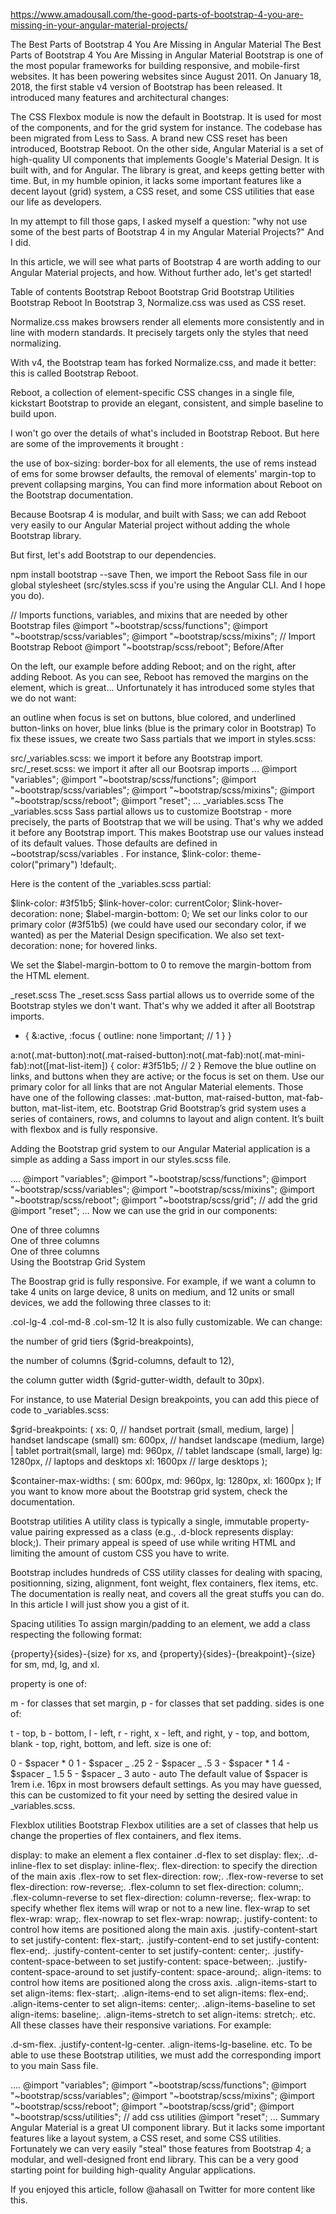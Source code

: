 https://www.amadousall.com/the-good-parts-of-bootstrap-4-you-are-missing-in-your-angular-material-projects/

The Best Parts of Bootstrap 4 You Are Missing in Angular Material
The Best Parts of Bootstrap 4 You Are Missing in Angular Material
Bootstrap is one of the most popular frameworks for building responsive, and mobile-first websites. It has been powering websites since August 2011. On January 18, 2018, the first stable v4 version of Bootstrap has been released. It introduced many features and architectural changes:

The CSS Flexbox module is now the default in Bootstrap. It is used for most of the components, and for the grid system for instance.
The codebase has been migrated from Less to Sass.
A brand new CSS reset has been introduced, Bootstrap Reboot.
On the other side, Angular Material is a set of high-quality UI components that implements Google's Material Design. It is built with, and for Angular. The library is great, and keeps getting better with time. But, in my humble opinion, it lacks some important features like a decent layout (grid) system, a CSS reset, and some CSS utilities that ease our life as developers.

In my attempt to fill those gaps, I asked myself a question: "why not use some of the best parts of Bootstrap 4 in my Angular Material Projects?" And I did.

In this article, we will see what parts of Bootstrap 4 are worth adding to our Angular Material projects, and how. Without further ado, let's get started!

Table of contents
Bootstrap Reboot
Bootstrap Grid
Bootstrap Utilities
Bootstrap Reboot
In Bootstrap 3, Normalize.css was used as CSS reset.

Normalize.css makes browsers render all elements more consistently and in line with modern standards. It precisely targets only the styles that need normalizing.

With v4, the Bootstrap team has forked Normalize.css, and made it better: this is called Bootstrap Reboot.

Reboot, a collection of element-specific CSS changes in a single file, kickstart Bootstrap to provide an elegant, consistent, and simple baseline to build upon.

I won't go over the details of what's included in Bootstrap Reboot. But here are some of the improvements it brought :

the use of box-sizing: border-box for all elements,
the use of rems instead of ems for some browser defaults,
the removal of elements' margin-top to prevent collapsing margins,
You can find more information about Reboot on the Bootstrap documentation.

Because Bootsrap 4 is modular, and built with Sass; we can add Reboot very easily to our Angular Material project without adding the whole Bootstrap library.

But first, let's add Bootstrap to our dependencies.

npm install bootstrap --save
Then, we import the Reboot Sass file in our global stylesheet (src/styles.scss if you're using the Angular CLI. And I hope you do).

// Imports functions, variables, and mixins that are needed by other Bootstrap files
@import "~bootstrap/scss/functions";
@import "~bootstrap/scss/variables";
@import "~bootstrap/scss/mixins";
// Import Bootstrap Reboot
@import "~bootstrap/scss/reboot";
Before/After

On the left, our example before adding Reboot; and on the right, after adding Reboot. As you can see, Reboot has removed the margins on the <html> element, which is great... Unfortunately it has introduced some styles that we do not want:

an outline when focus is set on buttons,
blue colored, and underlined button-links on hover,
blue links (blue is the primary color in Bootstrap)
To fix these issues, we create two Sass partials that we import in styles.scss:

src/\_variables.scss: we import it before any Bootstrap import.
src/\_reset.scss: we import it after all our Bootsrap imports
...
@import "variables";
@import "~bootstrap/scss/functions";
@import "~bootstrap/scss/variables";
@import "~bootstrap/scss/mixins";
@import "~bootstrap/scss/reboot";
@import "reset";
...
\_variables.scss
The \_variables.scss Sass partial allows us to customize Bootstrap - more precisely, the parts of Bootstrap that we will be using. That's why we added it before any Bootstrap import. This makes Bootstrap use our values instead of its default values. Those defaults are defined in ~bootstrap/scss/variables . For instance, \$link-color: theme-color("primary") !default;.

Here is the content of the \_variables.scss partial:

$link-color: #3f51b5;
$link-hover-color: currentColor;
$link-hover-decoration: none;
$label-margin-bottom: 0;
We set our links color to our primary color (#3f51b5) (we could have used our secondary color, if we wanted) as per the Material Design specification. We also set text-decoration: none; for hovered links.

We set the \$label-margin-bottom to 0 to remove the margin-bottom from the <label> HTML element.

\_reset.scss
The \_reset.scss Sass partial allows us to override some of the Bootstrap styles we don't want. That's why we added it after all Bootstrap imports.

- {
  &:active,
  :focus {
  outline: none !important; // 1
  }
  }

a:not(.mat-button):not(.mat-raised-button):not(.mat-fab):not(.mat-mini-fab):not([mat-list-item]) {
color: #3f51b5; // 2
}
Remove the blue outline on links, and buttons when they are active; or the focus is set on them.
Use our primary color for all links that are not Angular Material elements. Those have one of the following classes: .mat-button, mat-raised-button, mat-fab-button, mat-list-item, etc.
Bootstrap Grid
Bootstrap’s grid system uses a series of containers, rows, and columns to layout and align content. It’s built with flexbox and is fully responsive.

Adding the Bootstrap grid system to our Angular Material application is a simple as adding a Sass import in our styles.scss file.

....
@import "variables";
@import "~bootstrap/scss/functions";
@import "~bootstrap/scss/variables";
@import "~bootstrap/scss/mixins";
@import "~bootstrap/scss/reboot";
@import "~bootstrap/scss/grid"; // add the grid
@import "reset";
...
Now we can use the grid in our components:

<div class="container">
  <div class="row">
    <div class="col">
      One of three columns
    </div>
    <div class="col">
      One of three columns
    </div>
    <div class="col">
      One of three columns
    </div>
  </div>
</div>
Using the Bootstrap Grid System

The Boostrap grid is fully responsive. For example, if we want a column to take 4 units on large device, 8 units on medium, and 12 units or small devices, we add the following three classes to it:

.col-lg-4
.col-md-8
.col-sm-12
It is also fully customizable. We can change:

the number of grid tiers (\$grid-breakpoints),

the number of columns (\$grid-columns, default to 12),

the column gutter width (\$grid-gutter-width, default to 30px).

For instance, to use Material Design breakpoints, you can add this piece of code to \_variables.scss:

\$grid-breakpoints: (
xs: 0, // handset portrait (small, medium, large) | handset landscape (small)
sm: 600px, // handset landscape (medium, large) | tablet portrait(small, large)
md: 960px, // tablet landscape (small, large)
lg: 1280px, // laptops and desktops
xl: 1600px // large desktops
);

\$container-max-widths: (
sm: 600px,
md: 960px,
lg: 1280px,
xl: 1600px
);
If you want to know more about the Bootstrap grid system, check the documentation.

Bootstrap utilities
A utility class is typically a single, immutable property-value pairing expressed as a class (e.g., .d-block represents display: block;). Their primary appeal is speed of use while writing HTML and limiting the amount of custom CSS you have to write.

Bootstrap includes hundreds of CSS utility classes for dealing with spacing, positionning, sizing, alignment, font weight, flex containers, flex items, etc. The documentation is really neat, and covers all the great stuffs you can do. In this article I will just show you a gist of it.

Spacing utilities
To assign margin/padding to an element, we add a class respecting the following format:

{property}{sides}-{size} for xs, and {property}{sides}-{breakpoint}-{size} for sm, md, lg, and xl.

property is one of:

m - for classes that set margin,
p - for classes that set padding.
sides is one of:

t - top,
b - bottom,
l - left,
r - right,
x - left, and right,
y - top, and bottom,
blank - top, right, bottom, and left.
size is one of:

0 - $spacer * 0
1 - $spacer _ .25
2 - \$spacer _ .5
3 - $spacer * 1
4 - $spacer _ 1.5
5 - \$spacer _ 3
auto - auto
The default value of \$spacer is 1rem i.e. 16px in most browsers default settings. As you may have guessed, this can be customized to fit your need by setting the desired value in \_variables.scss.

Flexblox utilities
Bootstrap Flexbox utilities are a set of classes that help us change the properties of flex containers, and flex items.

display: to make an element a flex container
.d-flex to set display: flex;.
.d-inline-flex to set display: inline-flex;.
flex-direction: to specify the direction of the main axis
.flex-row to set flex-direction: row;.
.flex-row-reverse to set flex-direction: row-reverse;.
.flex-column to set flex-direction: column;.
.flex-column-reverse to set flex-direction: column-reverse;.
flex-wrap: to specify whether flex items will wrap or not to a new line.
flex-wrap to set flex-wrap: wrap;.
flex-nowrap to set flex-wrap: nowrap;.
justify-content: to control how items are positioned along the main axis.
.justify-content-start to set justify-content: flex-start;.
.justify-content-end to set justify-content: flex-end;.
.justify-content-center to set justify-content: center;.
.justify-content-space-between to set justify-content: space-between;.
.justify-content-space-around to set justify-content: space-around;.
align-items: to control how items are positioned along the cross axis.
.align-items-start to set align-items: flex-start;.
.align-items-end to set align-items: flex-end;.
.align-items-center to set align-items: center;.
.align-items-baseline to set align-items: baseline;.
.align-items-stretch to set align-items: stretch;.
etc.
All these classes have their responsive variations. For example:

.d-sm-flex.
.justify-content-lg-center.
.align-items-lg-baseline.
etc.
To be able to use these Bootstrap utilities, we must add the corresponding import to you main Sass file.

....
@import "variables";
@import "~bootstrap/scss/functions";
@import "~bootstrap/scss/variables";
@import "~bootstrap/scss/mixins";
@import "~bootstrap/scss/reboot";
@import "~bootstrap/scss/grid";
@import "~bootstrap/scss/utilities"; // add css utilities
@import "reset";
...
Summary
Angular Material is a great UI component library. But it lacks some important features like a layout system, a CSS reset, and some CSS utilities. Fortunately we can very easily "steal" those features from Bootstrap 4; a modular, and well-designed front end library. This can be a very good starting point for building high-quality Angular applications.

If you enjoyed this article, follow @ahasall on Twitter for more content like this.
